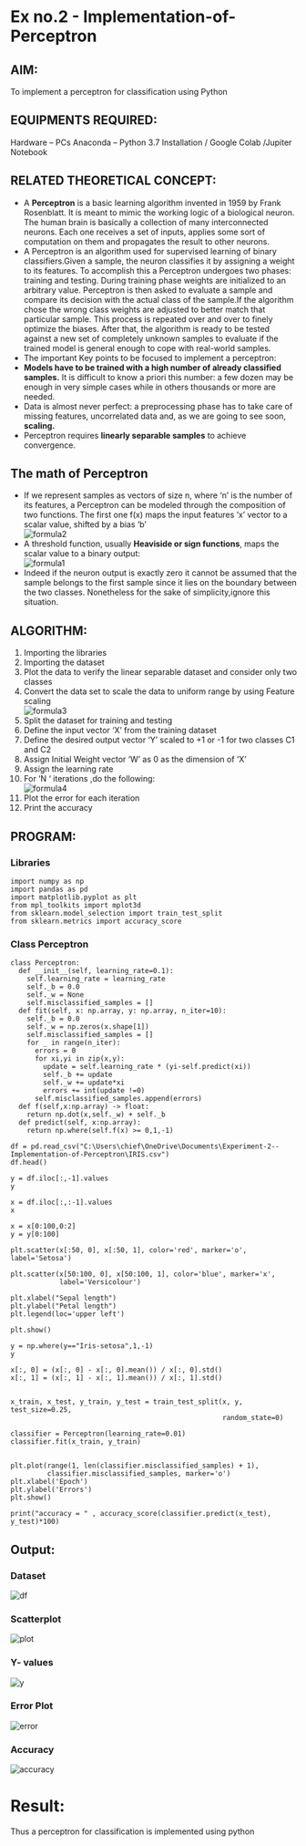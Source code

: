# Ex no.2 - Implementation-of-Perceptron

## AIM:
To implement a perceptron for classification using Python

## EQUIPMENTS REQUIRED:
Hardware – PCs
Anaconda – Python 3.7 Installation / Google Colab /Jupiter Notebook

## RELATED THEORETICAL CONCEPT:
* A __Perceptron__ is a basic learning algorithm invented in 1959 by Frank Rosenblatt. It is meant to mimic the working logic of a biological neuron. The human brain is basically a collection of many interconnected neurons. Each one receives a set of inputs, applies some sort of computation on them and propagates the result to other neurons.
* A Perceptron is an algorithm used for supervised learning of binary classifiers.Given a sample, the neuron classifies it by assigning a weight to its features. To accomplish this a Perceptron undergoes two phases: training and testing. During training phase weights are initialized to an arbitrary value. Perceptron is then asked to evaluate a sample and compare its decision with the actual class of the sample.If the algorithm chose the wrong class weights are adjusted to better match that particular sample. This process is repeated over and over to finely optimize the biases. After that, the algorithm is ready to be tested against a new set of completely unknown samples to evaluate if the trained model is general enough to cope with real-world samples.
* The important Key points to be focused to implement a perceptron:
* __Models have to be trained with a high number of already classified samples.__ It is difficult to know a priori this number: a few dozen may be enough in very simple cases while in others thousands or more are needed.
* Data is almost never perfect: a preprocessing phase has to take care of missing features, uncorrelated data and, as we are going to see soon, __scaling.__
* Perceptron requires __linearly separable samples__ to achieve convergence.
## The math of Perceptron
* If we represent samples as vectors of size n, where ‘n’ is the number of its features, a Perceptron can be modeled through the composition of two functions. The first one f(x) maps the input features  ‘x’  vector to a scalar value, shifted by a bias ‘b’
<br>![formula2](https://user-images.githubusercontent.com/130056055/230586235-ab313853-0261-4b1a-b26f-db5413526971.png)
* A threshold function, usually __Heaviside or sign functions__, maps the scalar value to a binary output:
<br>![formula1](https://user-images.githubusercontent.com/130056055/230586253-90014425-83b9-4d52-85d6-a5167839eab2.png)
* Indeed if the neuron output is exactly zero it cannot be assumed that the sample belongs to the first sample since it lies on the boundary between the two classes. Nonetheless for the sake of simplicity,ignore this situation.


## ALGORITHM:
1. Importing the libraries
2. Importing the dataset
3. Plot the data to verify the linear separable dataset and consider only two classes
4. Convert the data set to scale the data to uniform range by using Feature scaling
<br>![formula3](https://user-images.githubusercontent.com/130056055/230586247-ec9b20cf-e31f-4a9d-945e-ab6368f4507f.png)
5. Split the dataset for training and testing
6. Define the input vector ‘X’ from the training dataset
7. Define the desired output vector ‘Y’ scaled to +1 or -1 for two classes C1 and C2
8. Assign Initial Weight vector ‘W’ as 0 as the dimension of ‘X’
9. Assign the learning rate
10. For ‘N ‘ iterations ,do the following:
<br>![formula4](https://user-images.githubusercontent.com/130056055/230586249-c2f214e7-9338-4031-8646-509a3582cc6e.png)
11. Plot the error for each iteration 
12. Print the accuracy

## PROGRAM:
### Libraries
```
import numpy as np 
import pandas as pd 
import matplotlib.pyplot as plt 
from mpl_toolkits import mplot3d
from sklearn.model_selection import train_test_split 
from sklearn.metrics import accuracy_score
```

### Class Perceptron
```
class Perceptron:
  def __init__(self, learning_rate=0.1):
    self.learning_rate = learning_rate
    self._b = 0.0
    self._w = None
    self.misclassified_samples = []
  def fit(self, x: np.array, y: np.array, n_iter=10):
    self._b = 0.0
    self._w = np.zeros(x.shape[1])
    self.misclassified_samples = []
    for _ in range(n_iter):
      errors = 0
      for xi,yi in zip(x,y):
        update = self.learning_rate * (yi-self.predict(xi))
        self._b += update
        self._w += update*xi
        errors += int(update !=0)
      self.misclassified_samples.append(errors)
  def f(self,x:np.array) -> float:
    return np.dot(x,self._w) + self._b
  def predict(self, x:np.array):
    return np.where(self.f(x) >= 0,1,-1) 
```

```
df = pd.read_csv("C:\Users\chief\OneDrive\Documents\Experiment-2--Implementation-of-Perceptron\IRIS.csv")
df.head()

y = df.iloc[:,-1].values
y

x = df.iloc[:,:-1].values
x

x = x[0:100,0:2]
y = y[0:100]

plt.scatter(x[:50, 0], x[:50, 1], color='red', marker='o', label='Setosa')

plt.scatter(x[50:100, 0], x[50:100, 1], color='blue', marker='x',
            label='Versicolour')

plt.xlabel("Sepal length")
plt.ylabel("Petal length")
plt.legend(loc='upper left')

plt.show()

y = np.where(y=="Iris-setosa",1,-1)
y

x[:, 0] = (x[:, 0] - x[:, 0].mean()) / x[:, 0].std()
x[:, 1] = (x[:, 1] - x[:, 1].mean()) / x[:, 1].std()


x_train, x_test, y_train, y_test = train_test_split(x, y, test_size=0.25,
                                                    random_state=0)

classifier = Perceptron(learning_rate=0.01)
classifier.fit(x_train, y_train)


plt.plot(range(1, len(classifier.misclassified_samples) + 1),
         classifier.misclassified_samples, marker='o')
plt.xlabel('Epoch')
plt.ylabel('Errors')
plt.show()

print("accuracy = " , accuracy_score(classifier.predict(x_test), y_test)*100)
```

## Output:

### Dataset
![df](https://user-images.githubusercontent.com/130056055/230586516-54d8c6cb-bfa4-42ee-8ff5-19f255c8bce3.png)

### Scatterplot
![plot](https://user-images.githubusercontent.com/130056055/230586508-ae191974-5606-4728-a3ff-1a16de79b879.png)

### Y- values
![y](https://user-images.githubusercontent.com/130056055/230586509-3d9d31ab-f68b-4194-8df9-8da0dd213dd3.png)

### Error Plot
![error](https://user-images.githubusercontent.com/130056055/230586505-eadf8155-bb90-490e-a817-23142bda15e5.png)

### Accuracy
![accuracy](https://user-images.githubusercontent.com/130056055/230586512-d5e99f74-4ade-4adc-9dff-b6d243cf232e.png)

# Result:
Thus a perceptron for classification is implemented using python
